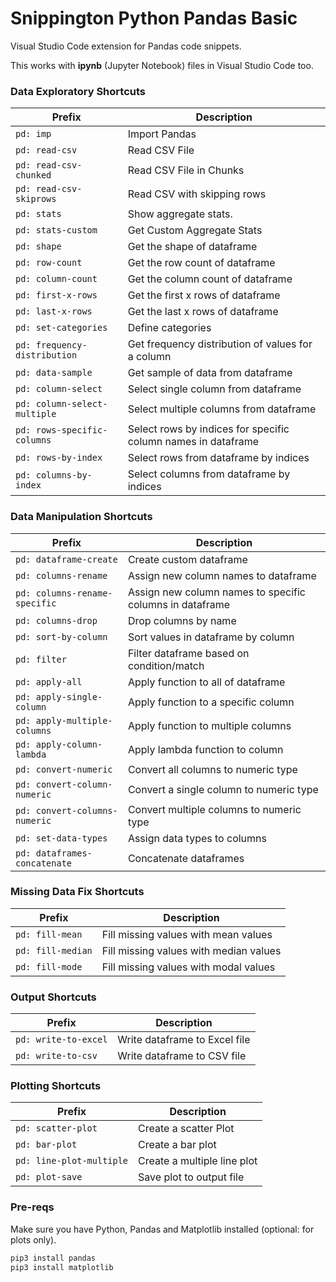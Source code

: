 # Snippington Python Pandas Basic
Visual Studio Code extension for Pandas code snippets.

This works with __ipynb__ (Jupyter Notebook) files in Visual Studio Code too.

### Data Exploratory Shortcuts

| Prefix | Description |
| ------ | ------------ |
| `pd: imp` | Import Pandas |
| `pd: read-csv` | Read CSV File |
| `pd: read-csv-chunked` | Read CSV File in Chunks |
| `pd: read-csv-skiprows` | Read CSV with skipping rows |
| `pd: stats` | Show aggregate stats. |
| `pd: stats-custom` | Get Custom Aggregate Stats |
| `pd: shape` | Get the shape of dataframe |
| `pd: row-count` | Get the row count of dataframe |
| `pd: column-count` | Get the column count of dataframe |
| `pd: first-x-rows` | Get the first x rows of dataframe |
| `pd: last-x-rows` | Get the last x rows of dataframe |
| `pd: set-categories` | Define categories |
| `pd: frequency-distribution` | Get frequency distribution of values for a column |
| `pd: data-sample` | Get sample of data from dataframe |
| `pd: column-select` | Select single column from dataframe |
| `pd: column-select-multiple` | Select multiple columns from dataframe |
| `pd: rows-specific-columns` | Select rows by indices for specific column names in dataframe |
| `pd: rows-by-index` | Select rows from dataframe by indices |
| `pd: columns-by-index` | Select columns from dataframe by indices |

### Data Manipulation Shortcuts

| Prefix | Description |
| ------ | ------------ |
| `pd: dataframe-create` | Create custom dataframe |
| `pd: columns-rename` | Assign new column names to dataframe |
| `pd: columns-rename-specific` | Assign new column names to specific columns in dataframe |
| `pd: columns-drop` | Drop columns by name |
| `pd: sort-by-column` | Sort values in dataframe by column |
| `pd: filter` | Filter dataframe based on condition/match |
| `pd: apply-all` | Apply function to all of dataframe |
| `pd: apply-single-column` | Apply function to a specific column |
| `pd: apply-multiple-columns` | Apply function to multiple columns |
| `pd: apply-column-lambda` | Apply lambda function to column |
| `pd: convert-numeric` | Convert all columns to numeric type |
| `pd: convert-column-numeric` | Convert a single column to numeric type |
| `pd: convert-columns-numeric` | Convert multiple columns to numeric type |
| `pd: set-data-types` | Assign data types to columns |
| `pd: dataframes-concatenate` | Concatenate dataframes |

### Missing Data Fix Shortcuts

| Prefix | Description |
| ------ | ------------ |
| `pd: fill-mean` | Fill missing values with mean values |
| `pd: fill-median` | Fill missing values with median values |
| `pd: fill-mode` | Fill missing values with modal values |

### Output Shortcuts

| Prefix | Description |
| ------ | ------------ |
| `pd: write-to-excel` | Write dataframe to Excel file |
| `pd: write-to-csv` | Write dataframe to CSV file |

### Plotting Shortcuts

| Prefix | Description |
| ------ | ------------ |
| `pd: scatter-plot` | Create a scatter Plot |
| `pd: bar-plot` | Create a bar plot |
| `pd: line-plot-multiple` | Create a multiple line plot |
| `pd: plot-save` | Save plot to output file |

### Pre-reqs 

Make sure you have Python, Pandas and Matplotlib installed (optional: for plots only).

```bash
pip3 install pandas
pip3 install matplotlib
```